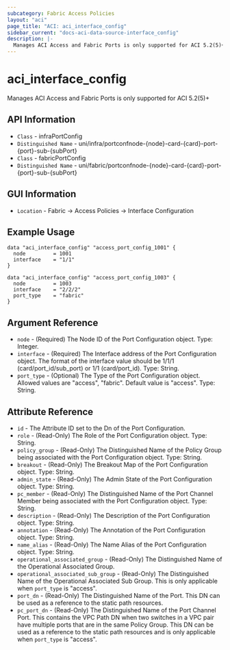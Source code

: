 ```yaml
---
subcategory: Fabric Access Policies
layout: "aci"
page_title: "ACI: aci_interface_config"
sidebar_current: "docs-aci-data-source-interface_config"
description: |-
  Manages ACI Access and Fabric Ports is only supported for ACI 5.2(5)+
---
```


# aci_interface_config #

Manages ACI Access and Fabric Ports is only supported for ACI 5.2(5)+

## API Information ##

* `Class` - infraPortConfig
* `Distinguished Name` - uni/infra/portconfnode-{node}-card-{card}-port-{port}-sub-{subPort}
* `Class` - fabricPortConfig
* `Distinguished Name` - uni/fabric/portconfnode-{node}-card-{card}-port-{port}-sub-{subPort}

## GUI Information ##

* `Location` - Fabric -> Access Policies -> Interface Configuration

## Example Usage ##

```hcl
data "aci_interface_config" "access_port_config_1001" {
  node         = 1001
  interface    = "1/1"
}

data "aci_interface_config" "access_port_config_1003" {
  node         = 1003
  interface    = "2/2/2"
  port_type    = "fabric"
}
```

## Argument Reference ##
* `node` - (Required) The Node ID of the Port Configuration object. Type: Integer.
* `interface` - (Required) The Interface address of the Port Configuration object. The format of the interface value should be 1/1/1 (card/port_id/sub_port) or 1/1 (card/port_id). Type: String.
* `port_type` - (Optional) The Type of the Port Configuration object. Allowed values are "access", "fabric". Default value is "access". Type: String.

## Attribute Reference ##
* `id` - The Attribute ID set to the Dn of the Port Configuration.
* `role` - (Read-Only) The Role of the Port Configuration object. Type: String.
* `policy_group` - (Read-Only) The Distinguished Name of the Policy Group being associated with the Port Configuration object. Type: String.
* `breakout` - (Read-Only) The Breakout Map of the Port Configuration object. Type: String.
* `admin_state` - (Read-Only) The Admin State of the Port Configuration object. Type: String.
* `pc_member` - (Read-Only) The Distinguished Name of the Port Channel Member being associated with the Port Configuration object. Type: String.
* `description` - (Read-Only) The Description of the Port Configuration object. Type: String.
* `annotation` - (Read-Only) The Annotation of the Port Configuration object. Type: String.
* `name_alias` - (Read-Only) The Name Alias of the Port Configuration object. Type: String.
* `operational_associated_group` - (Read-Only) The Distinguished Name of the Operational Associated Group.
* `operational_associated_sub_group` - (Read-Only) The Distinguished Name of the Operational Associated Sub Group. This is only applicable when `port_type` is "access".
* `port_dn` - (Read-Only) The Distinguished Name of the Port. This DN can be used as a reference to the static path resources.
* `pc_port_dn` - (Read-Only) The Distinguished Name of the Port Channel Port. This contains the VPC Path DN when two switches in a VPC pair have multiple ports that are in the same Policy Group. This DN can be used as a reference to the static path resources and is only applicable when `port_type` is "access".

